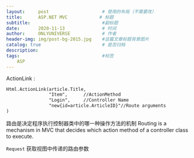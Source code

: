```yaml
---
layout:     post                    # 使用的布局（不需要改）
title:      ASP.NET MVC            # 标题 
subtitle:                           #副标题
date:       2020-11-13              # 时间
author:     ONLYUNIVERSE            # 作者
header-img: img/post-bg-2015.jpg    #这篇文章标题背景图片
catalog: true                       # 是否归档
description: 
tags:                               #标签
    ASP
---
```


ActionLink :  

```html
Html.ActionLink(article.Title,  
                "Item",      //ActionMethod
                "Login",     //Controller Name
                "new{id=article.ArticleID}"//Route arguments
)
```

路由是决定程序执行控制器类中的哪一种操作方法的机制
Routing is a mechanism in MVC that decides which action method of a controller class to execute.

```Request``` 获取视图中传递的路由参数

